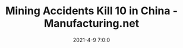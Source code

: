 ---
"title": "Mining Accidents Kill 10 in China - Manufacturing.net"
"date": "2021-4-9 7:0:0"
"feed_name": "GOOGLENEWSMINING"
"feed_website": "https://news.google.com/search?q=mining%2Bincident&hl=en-US&gl=US&ceid=US:en"
"feed_rss": "https://news.google.com/rss/search?q=mining%2Bincident&hl=en-US&gl=US&ceid=US:en"
"link": "https://www.manufacturing.net/safety/news/21366781/mining-accidents-kill-10-in-china"
"file": "_posts/2021-1-1-c94ab330daf0523f36eff41d0a6a424bf40d186e.md"
"accident": "1"
"drilling": "1"
---